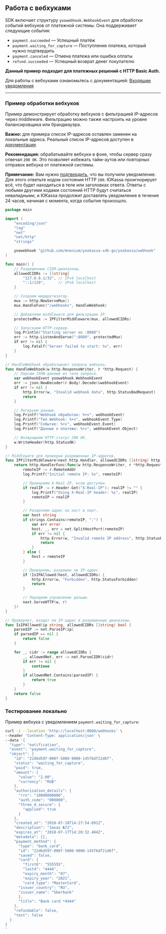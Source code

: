 ## Работа с вебхуками

SDK включает структуру `yoowebhook.WebhookEvent` для обработки событий вебхуков от платежной системы. Она поддерживает следующие события:
- `payment.succeeded` — Успешный платёж
- `payment.waiting_for_capture` — Поступление платежа, который нужно подтвердить
- `payment.canceled` — Отмена платежа или ошибка оплаты
- `refund.succeeded` — Успешный возврат денег покупателю

**Данный пример подходит для платежных решений с HTTP Basic Auth.**

Для работы с вебхуками ознакомьтесь с документацией:
[Входящие уведомления](https://yookassa.ru/developers/using-api/webhooks)

---

### Пример обработки вебхуков

Пример демонстрирует обработку вебхуков с фильтрацией IP-адресов через middleware. Фильтрацию можно также настроить на уровне балансировщика или брандмауэра.

**Важно:** для примера список IP-адресов оставлен заменен на локальные адреса. Реальный список IP-адресов доступен в [документации](https://yookassa.ru/developers/using-api/webhooks#ip).

**Рекомендация:** обрабатывайте вебхуки в фоне, чтобы сервер сразу отвечал `200 OK`. Это позволяет избежать тайм-аутов или повторных отправок вебхука от платежной системы.

**Примечание:** Вам нужно [подтвердить](https://yookassa.ru/developers/using-api/webhooks#using), что вы получили уведомление. Для этого ответьте кодом состояния HTTP `200`. ЮKassa проигнорирует всё, что будет находиться в теле или заголовках ответа. Ответы с любыми другими кодами состояний HTTP будут считаться невалидными, и ЮKassa продолжит доставлять уведомление в течение 24 часов, начиная с момента, когда событие произошло.


```go
package main

import (
	"encoding/json"
	"log"
	"net"
	"net/http"
	"strings"

	yoowebhook "github.com/mnenium/yookassa-sdk-go/yookassa/webhook"
)

func main() {
	// Разрешенные CIDR-диапазоны.
	allowedCIDRs := []string{
		"127.0.0.1/32", // IPv4 localhost
		"::1/128",      // IPv6 localhost
	}

	// Создаем маршрутизатор.
	mux := http.NewServeMux()
	mux.HandleFunc("/webhooks", HandleWebhook)

	// Добавляем middleware для фильтрации IP.
	protectedMux := IPFilterMiddleware(mux, allowedCIDRs)

	// Запускаем HTTP-сервер.
	log.Println("Starting server on :8080")
	err := http.ListenAndServe(":8080", protectedMux)
	if err != nil {
		log.Fatalf("Server failed to start: %v", err)
	}
}

// HandleWebhook обрабатывает запросы вебхука.
func HandleWebhook(w http.ResponseWriter, r *http.Request) {
	// Парсим JSON-данные из тела запроса.
	var webhookEvent yoowebhook.WebhookEvent
	err := json.NewDecoder(r.Body).Decode(&webhookEvent)
	if err != nil {
		http.Error(w, "Invalid webhook data", http.StatusBadRequest)
		return
	}

	// Логируем данные.
	log.Printf("Webhook обработан: %+v", webhookEvent)
	log.Printf("Тип Webhook: %+v", webhookEvent.Type)
	log.Printf("Событие: %+v", webhookEvent.Event)
	log.Printf("Данные о платеже: %+v", webhookEvent.Object)

	// Возвращаем HTTP-статус 200 OK.
	w.WriteHeader(http.StatusOK)
}

// Middleware для проверки разрешенных IP-адресов.
func IPFilterMiddleware(next http.Handler, allowedCIDRs []string) http.Handler {
	return http.HandlerFunc(func(w http.ResponseWriter, r *http.Request) {
		remoteIP := r.RemoteAddr
		log.Printf("Initial remote IP: %s", remoteIP)

		// Проверяем X-Real-IP, если доступен.
		if realIP := r.Header.Get("X-Real-IP"); realIP != "" {
			log.Printf("Using X-Real-IP header: %s", realIP)
			remoteIP = realIP
		}

		// Разделяем адрес на хост и порт.
		var host string
		if strings.Contains(remoteIP, ":") {
			var err error
			host, _, err = net.SplitHostPort(remoteIP)
			if err != nil {
				http.Error(w, "Invalid remote IP address", http.StatusBadRequest)
				return
			}
		} else {
			host = remoteIP
		}

		// Проверяем, разрешен ли IP-адрес.
		if !IsIPAllowed(host, allowedCIDRs) {
			http.Error(w, "Forbidden", http.StatusForbidden)
			return
		}

		// Передаем управление дальше.
		next.ServeHTTP(w, r)
	})
}

// Проверяет, входит ли IP-адрес в разрешенные диапазоны.
func IsIPAllowed(ip string, allowedCIDRs []string) bool {
	parsedIP := net.ParseIP(ip)
	if parsedIP == nil {
		return false
	}

	for _, cidr := range allowedCIDRs {
		_, allowedNet, err := net.ParseCIDR(cidr)
		if err != nil {
			continue
		}
		if allowedNet.Contains(parsedIP) {
			return true
		}
	}
	return false
}
```


### Тестирование локально

Пример вебхука с уведомлением `payment.waiting_for_capture`:

```bash
curl -i --location 'http://localhost:8080/webhooks' \
--header 'Content-Type: application/json' \
--data '{
  "type": "notification",
  "event": "payment.waiting_for_capture",
  "object": {
    "id": "22d6d597-000f-5000-9000-145f6df21d6f",
    "status": "waiting_for_capture",
    "paid": true,
    "amount": {
      "value": "2.00",
      "currency": "RUB"
    },
    "authorization_details": {
      "rrn": "10000000000",
      "auth_code": "000000",
      "three_d_secure": {
        "applied": true
      }
    },
    "created_at": "2018-07-10T14:27:54.691Z",
    "description": "Заказ №72",
    "expires_at": "2018-07-17T14:28:32.484Z",
    "metadata": {},
    "payment_method": {
      "type": "bank_card",
      "id": "22d6d597-000f-5000-9000-145f6df21d6f",
      "saved": false,
      "card": {
        "first6": "555555",
        "last4": "4444",
        "expiry_month": "07",
        "expiry_year": "2021",
        "card_type": "MasterCard",
      "issuer_country": "RU",
      "issuer_name": "Sberbank"
      },
      "title": "Bank card *4444"
    },
    "refundable": false,
    "test": false
  }
}
'
```